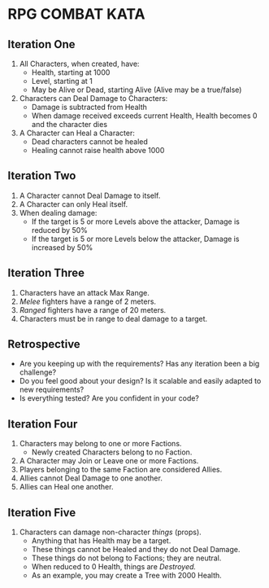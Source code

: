 # RPG COMBAT KATA

## **Iteration One**

1. All Characters, when created, have:
    - Health, starting at 1000
    - Level, starting at 1
    - May be Alive or Dead, starting Alive (Alive may be a true/false)
2. Characters can Deal Damage to Characters:
    - Damage is subtracted from Health
    - When damage received exceeds current Health, Health becomes 0 and the character dies
3. A Character can Heal a Character:
    - Dead characters cannot be healed
    - Healing cannot raise health above 1000

## **Iteration Two**

1. A Character cannot Deal Damage to itself.
2. A Character can only Heal itself.
3. When dealing damage:
    - If the target is 5 or more Levels above the attacker, Damage is reduced by 50%
    - If the target is 5 or more Levels below the attacker, Damage is increased by 50%

## **Iteration Three**

1. Characters have an attack Max Range.
2. *Melee* fighters have a range of 2 meters.
3. *Ranged* fighters have a range of 20 meters.
4. Characters must be in range to deal damage to a target.

## **Retrospective**

- Are you keeping up with the requirements? Has any iteration been a big challenge?
- Do you feel good about your design? Is it scalable and easily adapted to new requirements?
- Is everything tested? Are you confident in your code?

## **Iteration Four**

1. Characters may belong to one or more Factions.
    - Newly created Characters belong to no Faction.
2. A Character may Join or Leave one or more Factions.
3. Players belonging to the same Faction are considered Allies.
4. Allies cannot Deal Damage to one another.
5. Allies can Heal one another.

## **Iteration Five**

1. Characters can damage non-character *things* (props).
    - Anything that has Health may be a target.
    - These things cannot be Healed and they do not Deal Damage.
    - These things do not belong to Factions; they are neutral.
    - When reduced to 0 Health, things are *Destroyed.*
    - As an example, you may create a Tree with 2000 Health.